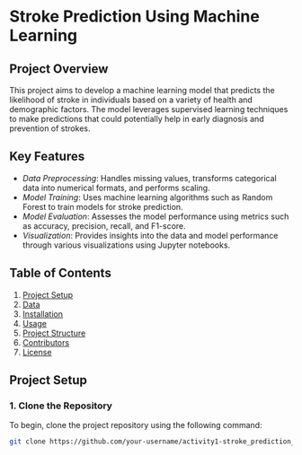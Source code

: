 # Stroke Prediction Using Machine Learning

## Project Overview
This project aims to develop a machine learning model that predicts the likelihood of stroke in individuals based on a variety of health and demographic factors. The model leverages supervised learning techniques to make predictions that could potentially help in early diagnosis and prevention of strokes.

## Key Features
- *Data Preprocessing*: Handles missing values, transforms categorical data into numerical formats, and performs scaling.
- *Model Training*: Uses machine learning algorithms such as Random Forest to train models for stroke prediction.
- *Model Evaluation*: Assesses the model performance using metrics such as accuracy, precision, recall, and F1-score.
- *Visualization*: Provides insights into the data and model performance through various visualizations using Jupyter notebooks.

## Table of Contents
1. [Project Setup](#project-setup)
2. [Data](#data)
3. [Installation](#installation)
4. [Usage](#usage)
5. [Project Structure](#project-structure)
6. [Contributors](#contributors)
7. [License](#license)

## Project Setup

### 1. Clone the Repository
To begin, clone the project repository using the following command:
```bash
git clone https://github.com/your-username/activity1-stroke_prediction_project.git